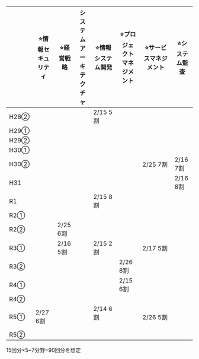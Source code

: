 

|       | ⭐️情報セキュリティ | ⭐️経営戦略 | システムアーキテクチャ | ⭐️情報システム開発 | ⭐️プロジェクトマネジメント | ⭐️サービスマネジメント | ⭐️システム監査 |
|-------|--------------|--------|----------------------|--------------|------------------|------------------|----------|
| H28②  |              |        |                 |2/15 5割       |                  |                  |          |
| H29①  |              |        |                 |              |                  |                  |          |
| H29②  |              |        |                 |              |                  |                  |          |
| H30①  |              |        |                 |              |                  |                  |          |
| H30②  |              |        |                 |              |                  | 2/25 7割       | 2/16 7割         |
| H31   |              |        |                 |              |                  |                  | 2/16 8割         |
| R1    |              |        |                 | 2/15 8割      |                  |                  |          |
| R2①   |              |        |                 |              |                  |                  |          |
| R2②   |              | 2/25 6割   |                 |              |                  |                  |          |
| R3①   |              | 2/16 5割|                 | 2/15 2割     |                  |2/17  5割          |          |
| R3②   |              |        |                 |              | 2/26 8割            | 　　　　        |          |
| R4①   |              |        |                 |              | 2/15 6割             |                  |          |
| R4②   |              |        |                 |              |                  |                  |          |
| R5①   | 2/27 6割          |        |                 | 2/14 6割 　　　|                  | 2/26 5割              |          |
| R5②   |              |        |                 |              |                  |                  |          |

15回分×5~7分野=90回分を想定



